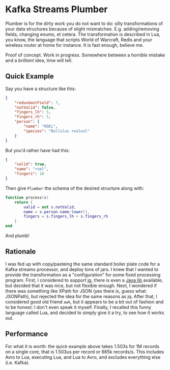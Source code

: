 Kafka Streams Plumber
=====================

Plumber is for the dirty work you do not want to do: silly transformations of your data structures because of slight mismatches. E.g. adding/removing fields, changing enums, et cetera.
The transformation is described in Lua, you know, the language that scripts World of Warcraft, Redis and your wireless router at home for instance. It is fast enough, believe me.

Proof of concept. Work in progress. Somewhere between a _horrible_ mistake and a _brilliant_ idea, time will tell.

Quick Example
-------------

Say you have a structure like this:

```json
{
    "redundantField": 7,
    "notValid": false,
    "fingers_lh": 5,
    "fingers_rh": 5,
    "person": {
        "name": "ROEL",
        "species": "Rollulus rouloul"
    }
}
```

But you'd rather have had this:

```json
{
    "valid": true,
    "name": "roel",
    "fingers": 10
}
```

Then give `Plumber` the schema of the desired structure along with:

```lua
function process(s)
    return {
        valid = not s.notValid,
        name = s.person.name:lower(),
        fingers = s.fingers_lh + s.fingers_rh
    }
end
```

And plumb!

Rationale
---------

I was fed up with copy/pasteing the same standard boiler plate code for a Kafka streams processor, and deploy tons of jars.
I knew that I wanted to provide the transformation as a "configuration" for some fixed processing program.
First, I considered to support [jq](https://stedolan.github.io/jq/), there is even a [Java lib](https://github.com/eiiches/jackson-jq) available,
but decided that it was nice, but not flexible enough.
Next, I wondered if there was something like XPath for JSON (yes there is, guess what: JSONPath), but rejected the idea for the same reasons as jq.
After that, I considered good old friend `awk`, but it appears to be a bit out of fashion and to be honest: I don't even speak it myself.
Finally, I recalled this funny language called Lua, and decided to simply give it a try, to see how it works out.

Performance
-----------

For what it is worth: the quick example above takes 1.503s for 1M records on a single core, that is 1.503us per record or 665k records/s. 
This includes Avro to Lua, executing Lua, and Lua to Avro, and excludes everything else (i.e. Kafka).
